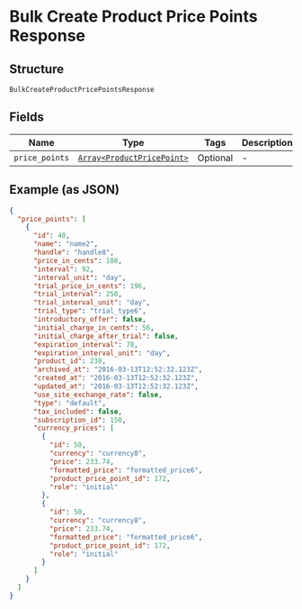 
# Bulk Create Product Price Points Response

## Structure

`BulkCreateProductPricePointsResponse`

## Fields

| Name | Type | Tags | Description |
|  --- | --- | --- | --- |
| `price_points` | [`Array<ProductPricePoint>`](../../doc/models/product-price-point.md) | Optional | - |

## Example (as JSON)

```json
{
  "price_points": [
    {
      "id": 40,
      "name": "name2",
      "handle": "handle8",
      "price_in_cents": 108,
      "interval": 92,
      "interval_unit": "day",
      "trial_price_in_cents": 196,
      "trial_interval": 250,
      "trial_interval_unit": "day",
      "trial_type": "trial_type6",
      "introductory_offer": false,
      "initial_charge_in_cents": 56,
      "initial_charge_after_trial": false,
      "expiration_interval": 78,
      "expiration_interval_unit": "day",
      "product_id": 238,
      "archived_at": "2016-03-13T12:52:32.123Z",
      "created_at": "2016-03-13T12:52:32.123Z",
      "updated_at": "2016-03-13T12:52:32.123Z",
      "use_site_exchange_rate": false,
      "type": "default",
      "tax_included": false,
      "subscription_id": 150,
      "currency_prices": [
        {
          "id": 50,
          "currency": "currency8",
          "price": 233.74,
          "formatted_price": "formatted_price6",
          "product_price_point_id": 172,
          "role": "initial"
        },
        {
          "id": 50,
          "currency": "currency8",
          "price": 233.74,
          "formatted_price": "formatted_price6",
          "product_price_point_id": 172,
          "role": "initial"
        }
      ]
    }
  ]
}
```

